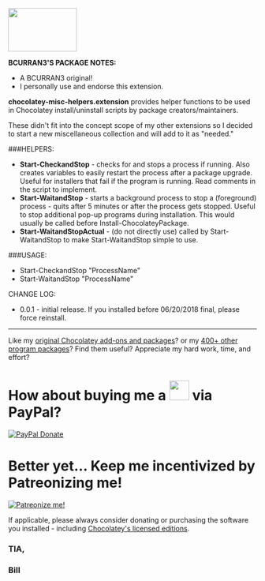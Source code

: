 <img src="https://raw.githubusercontent.com/bcurran3/ChocolateyPackages/master/mylogos/myunofficialChocolateylogo_icon.png" width="139" height="88">

**BCURRAN3'S PACKAGE NOTES:**

* A BCURRAN3 original!
* I personally use and endorse this extension.

**chocolatey-misc-helpers.extension** provides helper functions to be used in Chocolatey install/uninstall scripts by package creators/maintainers. 

These didn't fit into the concept scope of my other extensions so I decided to start a new miscellaneous collection and will add to it as "needed."

###HELPERS:
* **Start-CheckandStop** - checks for and stops a process if running. Also creates variables to easily restart the process after a package upgrade. Useful for installers that fail if the program is running. Read comments in the script to implement.
* **Start-WaitandStop** - starts a background process to stop a (foreground) process - quits after 5 minutes or after the process gets stopped. Useful to stop additional pop-up programs during installation. This would usually be called before Install-ChocolateyPackage.
* **Start-WaitandStopActual** - (do not directly use) called by Start-WaitandStop to make Start-WaitandStop simple to use.

###USAGE:
* Start-CheckandStop "ProcessName"
* Start-WaitandStop "ProcessName"

CHANGE LOG:
* 0.0.1   - initial release. If you installed before 06/20/2018 final, please force reinstall.


***

Like my [original Chocolatey add-ons and packages](https://chocolatey.org/search?q=tag%3Abcurran3)? or my [400+ other program packages](https://chocolatey.org/profiles/bcurran3)? Find them useful? Appreciate my hard work, time, and effort?


<h1>How about buying me a <img src="https://cdn.rawgit.com/bcurran3/ChocolateyPackages/master/mylogos/beer.png" alt="" width="40" height="40"> via PayPal?</h1>

[![PayPal Donate](https://www.paypalobjects.com/webstatic/mktg/logo/AM_SbyPP_mc_vs_dc_ae.jpg)](https://www.paypal.me/bcurran3donations)

<h1>Better yet... Keep me incentivized by Patreonizing me!</h1>

[![Patreonize me!](https://c5.patreon.com/external/logo/downloads_wordmark_white_on_coral.png)](https://www.patreon.com/bcurran3)


If applicable, please always consider donating or purchasing the software you installed - including [Chocolatey's licensed editions](https://chocolatey.org/pricing).

<h3>TIA,</h3>

<h3>Bill</h3>